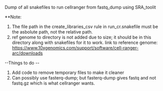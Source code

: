 Dump of all snakefiles to run cellranger from fastq_dump using SRA_toolit

**Note: 
1) The file path in the create_libraries_csv rule in run_cr.snakefile must be the asbolute path, not the relative path.
2) ref genome to directory is not added due to size; it should be in this directory along with snakefiles for it to work.
   link to reference genome: https://www.10xgenomics.com/support/software/cell-ranger-arc/downloads 

--Things to do --
1) Add code to remove temporary files to make it cleaner
2) Can possibly use fasterq-dump; but fasterq-dump gives fastq and not fastq.gz which is what cellranger wants.
